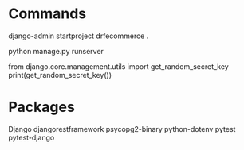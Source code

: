 # Commands

django-admin startproject drfecommerce .

python manage.py runserver

from django.core.management.utils import get_random_secret_key
print(get_random_secret_key())

# Packages
Django
djangorestframework
psycopg2-binary
python-dotenv
pytest
pytest-django